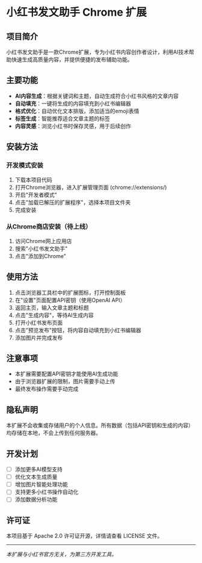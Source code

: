 # 小红书发文助手 Chrome 扩展

## 项目简介

小红书发文助手是一款Chrome扩展，专为小红书内容创作者设计，利用AI技术帮助快速生成高质量内容，并提供便捷的发布辅助功能。

## 主要功能

- **AI内容生成**：根据关键词和主题，自动生成符合小红书风格的文章内容
- **自动填充**：一键将生成的内容填充到小红书编辑器
- **格式优化**：自动优化文本排版，添加适当的emoji表情
- **标签生成**：智能推荐适合文章主题的标签
- **内容灵感**：浏览小红书时保存灵感，用于后续创作

## 安装方法

### 开发模式安装

1. 下载本项目代码
2. 打开Chrome浏览器，进入扩展管理页面 (chrome://extensions/)
3. 开启"开发者模式"
4. 点击"加载已解压的扩展程序"，选择本项目文件夹
5. 完成安装

### 从Chrome商店安装（待上线）

1. 访问Chrome网上应用店
2. 搜索"小红书发文助手"
3. 点击"添加到Chrome"

## 使用方法

1. 点击浏览器工具栏中的扩展图标，打开控制面板
2. 在"设置"页面配置API密钥（使用OpenAI API）
3. 返回主页，输入文章主题和标题
4. 点击"生成内容"，等待AI生成内容
5. 打开小红书发布页面
6. 点击"预览发布"按钮，将内容自动填充到小红书编辑器
7. 添加图片并完成发布

## 注意事项

- 本扩展需要配置API密钥才能使用AI生成功能
- 由于浏览器扩展的限制，图片需要手动上传
- 最终发布操作需要手动完成

## 隐私声明

本扩展不会收集或存储用户的个人信息。所有数据（包括API密钥和生成的内容）均存储在本地，不会上传到任何服务器。

## 开发计划

- [ ] 添加更多AI模型支持
- [ ] 优化文本生成质量
- [ ] 增加图片智能处理功能
- [ ] 支持更多小红书操作自动化
- [ ] 添加数据分析功能

## 许可证

本项目基于 Apache 2.0 许可证开源，详情请查看 LICENSE 文件。

---

*本扩展与小红书官方无关，为第三方开发工具。* 